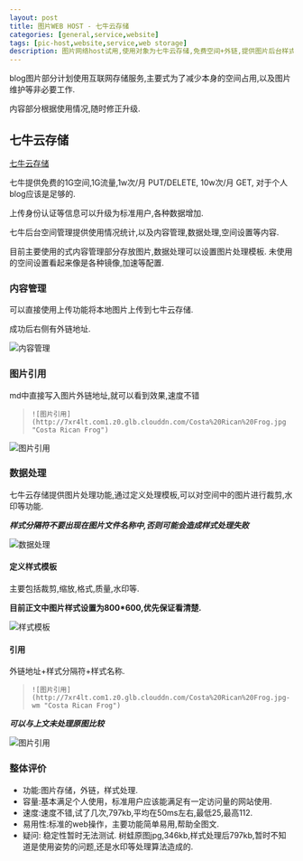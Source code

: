 ```yaml
---
layout: post
title: 图片WEB HOST - 七牛云存储
categories: [general,service,website]
tags: [pic-host,website,service,web storage]
description: 图片网络host试用,使用对象为七牛云存储,免费空间+外链,提供图片后台样式处理,速度及易用不错.
---
```


blog图片部分计划使用互联网存储服务,主要式为了减少本身的空间占用,以及图片维护等非必要工作.

内容部分根据使用情况,随时修正升级.

## 七牛云存储

[七牛云存储](https://portal.qiniu.com/)

七牛提供免费的1G空间,1G流量,1w次/月 PUT/DELETE, 10w次/月 GET, 对于个人blog应该是足够的.

上传身份认证等信息可以升级为标准用户,各种数据增加.

七牛后台空间管理提供使用情况统计,以及内容管理,数据处理,空间设置等内容.

目前主要使用的式内容管理部分存放图片,数据处理可以设置图片处理模板. 未使用的空间设置看起来像是各种镜像,加速等配置.

### 内容管理

可以直接使用上传功能将本地图片上传到七牛云存储.

成功后右侧有外链地址.

![内容管理](http://7xr4lt.com1.z0.glb.clouddn.com/qnnrgl.png "云上的")

### 图片引用

md中直接写入图片外链地址,就可以看到效果,速度不错

> `![图片引用](http://7xr4lt.com1.z0.glb.clouddn.com/Costa%20Rican%20Frog.jpg "Costa Rican Frog")`

![图片引用](http://7xr4lt.com1.z0.glb.clouddn.com/Costa%20Rican%20Frog.jpg "Costa Rican Frog")

### 数据处理

七牛云存储提供图片处理功能,通过定义处理模板,可以对空间中的图片进行裁剪,水印等功能.

***样式分隔符不要出现在图片文件名称中,否则可能会造成样式处理失败***

![数据处理](http://7xr4lt.com1.z0.glb.clouddn.com/qnsjcl.png "数据处理")

#### 定义样式模板

主要包括裁剪,缩放,格式,质量,水印等.

**目前正文中图片样式设置为800*600,优先保证看清楚.** 

![样式模板](http://7xr4lt.com1.z0.glb.clouddn.com/qnyscl.png "样式模板")
#### 引用

外链地址+样式分隔符+样式名称.

> `![图片引用](http://7xr4lt.com1.z0.glb.clouddn.com/Costa%20Rican%20Frog.jpg-wm "Costa Rican Frog")`

***可以与上文未处理原图比较***

![图片引用](http://7xr4lt.com1.z0.glb.clouddn.com/Costa%20Rican%20Frog.jpg-wm "Costa Rican Frog")

### 整体评价

- 功能:图片存储，外链，样式处理.
- 容量:基本满足个人使用，标准用户应该能满足有一定访问量的网站使用.
- 速度:速度不错,试了几次,797kb,平均在50ms左右,最低25,最高112.
- 易用性:标准的web操作，主要功能简单易用,帮助全图文.
- 疑问:
    稳定性暂时无法测试.
    树蛙原图jpg,346kb,样式处理后797kb,暂时不知道是使用姿势的问题,还是水印等处理算法造成的.